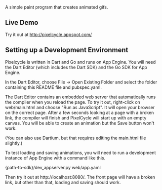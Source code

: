 A simple paint program that creates animated gifs.

Live Demo
---------

Try it out at http://pixelcycle.appspot.com/


Setting up a Development Environment
------------------------------------

Pixelcycle is written in Dart and Go and runs on App Engine. You will need the Dart Editor
(which includes the Dart SDK) and the Go SDK for App Engine.

In the Dart Editor, choose File -> Open Existing Folder and select the folder containing 
this README file and pubspec.yaml.

The Dart Editor contains an embedded web server that automatically runs the compiler when
you reload the page. To try it out, right-click on web/main.html and choose "Run as JavaScript".
It will open your browser on the correct page. After a few seconds looking at a page with a
broken link, the compiler will finish and PixelCycle will start up with an empty canvas. You
will be able to create an animation but the Save button won't work.

(You can also use Dartium, but that requires editing the main.html file slightly.)

To test loading and saving animations, you will need to run a development instance of App Engine
with a command like this.

  {path-to-sdk}/dev_appserver.py web/app.yaml

Then try it out at http://localhost:8080/. The front page will have a broken link, but other than
that, loading and saving should work.
